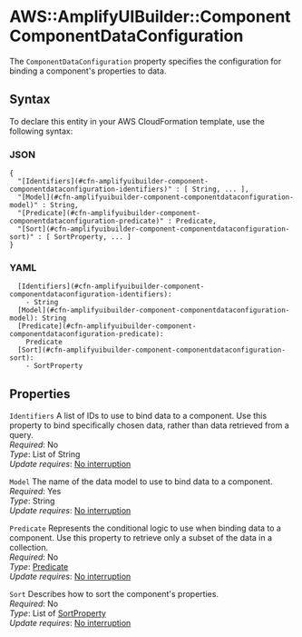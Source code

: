 # AWS::AmplifyUIBuilder::Component ComponentDataConfiguration<a name="aws-properties-amplifyuibuilder-component-componentdataconfiguration"></a>

The `ComponentDataConfiguration` property specifies the configuration for binding a component's properties to data\.

## Syntax<a name="aws-properties-amplifyuibuilder-component-componentdataconfiguration-syntax"></a>

To declare this entity in your AWS CloudFormation template, use the following syntax:

### JSON<a name="aws-properties-amplifyuibuilder-component-componentdataconfiguration-syntax.json"></a>

```
{
  "[Identifiers](#cfn-amplifyuibuilder-component-componentdataconfiguration-identifiers)" : [ String, ... ],
  "[Model](#cfn-amplifyuibuilder-component-componentdataconfiguration-model)" : String,
  "[Predicate](#cfn-amplifyuibuilder-component-componentdataconfiguration-predicate)" : Predicate,
  "[Sort](#cfn-amplifyuibuilder-component-componentdataconfiguration-sort)" : [ SortProperty, ... ]
}
```

### YAML<a name="aws-properties-amplifyuibuilder-component-componentdataconfiguration-syntax.yaml"></a>

```
  [Identifiers](#cfn-amplifyuibuilder-component-componentdataconfiguration-identifiers):
    - String
  [Model](#cfn-amplifyuibuilder-component-componentdataconfiguration-model): String
  [Predicate](#cfn-amplifyuibuilder-component-componentdataconfiguration-predicate):
    Predicate
  [Sort](#cfn-amplifyuibuilder-component-componentdataconfiguration-sort):
    - SortProperty
```

## Properties<a name="aws-properties-amplifyuibuilder-component-componentdataconfiguration-properties"></a>

`Identifiers` <a name="cfn-amplifyuibuilder-component-componentdataconfiguration-identifiers"></a>
A list of IDs to use to bind data to a component\. Use this property to bind specifically chosen data, rather than data retrieved from a query\.  
_Required_: No  
_Type_: List of String  
_Update requires_: [No interruption](https://docs.aws.amazon.com/AWSCloudFormation/latest/UserGuide/using-cfn-updating-stacks-update-behaviors.html#update-no-interrupt)

`Model` <a name="cfn-amplifyuibuilder-component-componentdataconfiguration-model"></a>
The name of the data model to use to bind data to a component\.  
_Required_: Yes  
_Type_: String  
_Update requires_: [No interruption](https://docs.aws.amazon.com/AWSCloudFormation/latest/UserGuide/using-cfn-updating-stacks-update-behaviors.html#update-no-interrupt)

`Predicate` <a name="cfn-amplifyuibuilder-component-componentdataconfiguration-predicate"></a>
Represents the conditional logic to use when binding data to a component\. Use this property to retrieve only a subset of the data in a collection\.  
_Required_: No  
_Type_: [Predicate](aws-properties-amplifyuibuilder-component-predicate.md)  
_Update requires_: [No interruption](https://docs.aws.amazon.com/AWSCloudFormation/latest/UserGuide/using-cfn-updating-stacks-update-behaviors.html#update-no-interrupt)

`Sort` <a name="cfn-amplifyuibuilder-component-componentdataconfiguration-sort"></a>
Describes how to sort the component's properties\.  
_Required_: No  
_Type_: List of [SortProperty](aws-properties-amplifyuibuilder-component-sortproperty.md)  
_Update requires_: [No interruption](https://docs.aws.amazon.com/AWSCloudFormation/latest/UserGuide/using-cfn-updating-stacks-update-behaviors.html#update-no-interrupt)
